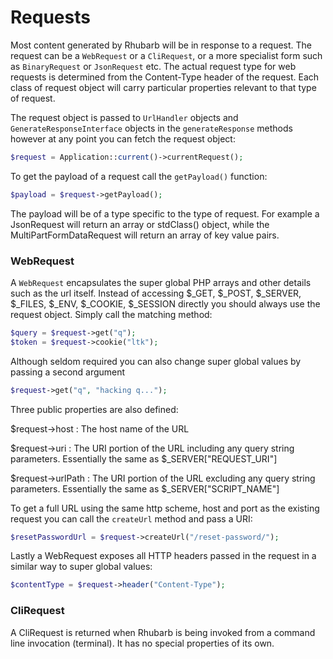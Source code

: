 Requests
========

Most content generated by Rhubarb will be in response to a request. The request can be a `WebRequest` or
a `CliRequest`, or a more specialist form such as `BinaryRequest` or `JsonRequest` etc. The actual
request type for web requests is determined from the Content-Type header of the request. Each class of
request object will carry particular properties relevant to that type of request.

The request object is passed to `UrlHandler` objects and `GenerateResponseInterface` objects in the
`generateResponse` methods however at any point you can fetch the request object:

```php
$request = Application::current()->currentRequest();
```

To get the payload of a request call the `getPayload()` function:

``` php
$payload = $request->getPayload();
```

The payload will be of a type specific to the type of request. For example a JsonRequest will return an array or
stdClass() object, while the MultiPartFormDataRequest will return an array of key value pairs.

### WebRequest

A `WebRequest` encapsulates the super global PHP arrays and other details such as the url itself. Instead of
accessing $_GET, $_POST, $_SERVER, $_FILES, $_ENV, $_COOKIE, $_SESSION directly you should always use the
request object. Simply call the matching method:

``` php
$query = $request->get("q");
$token = $request->cookie("ltk");
```

Although seldom required you can also change super global values by passing a second argument

``` php
$request->get("q", "hacking q...");
```

Three public properties are also defined:

$request->host
:   The host name of the URL

$request->uri
:   The URI portion of the URL including any query string parameters. Essentially the same as $_SERVER["REQUEST_URI"]

$request->urlPath
:   The URI portion of the URL excluding any query string parameters. Essentially the same as $_SERVER["SCRIPT_NAME"]

To get a full URL using the same http scheme, host and port as the existing request you can call the `createUrl`
method and pass a URI:

``` php
$resetPasswordUrl = $request->createUrl("/reset-password/");
```

Lastly a WebRequest exposes all HTTP headers passed in the request in a similar way to super global values:

```php
$contentType = $request->header("Content-Type");
```

### CliRequest

A CliRequest is returned when Rhubarb is being invoked from a command line invocation (terminal). It has no
special properties of its own.